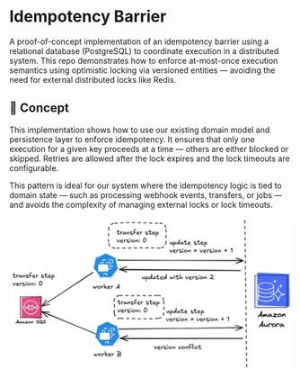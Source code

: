 # Idempotency Barrier

A proof-of-concept implementation of an idempotency barrier using a relational database (PostgreSQL) to coordinate 
execution in a distributed system. This repo demonstrates how to enforce at-most-once execution semantics using 
optimistic locking via versioned entities — avoiding the need for external distributed locks like Redis.

## 🧠 Concept

This implementation shows how to use our existing domain model and persistence layer to enforce idempotency. It ensures 
that only one execution for a given key proceeds at a time — others are either blocked or skipped. Retries are allowed
after the lock expires and the lock timeouts are configurable.

This pattern is ideal for our system where the idempotency logic is tied to domain state — such as processing webhook 
events, transfers, or jobs — and avoids the complexity of managing external locks or lock timeouts.

![optimistic locking diagram](diagrams/img.png)